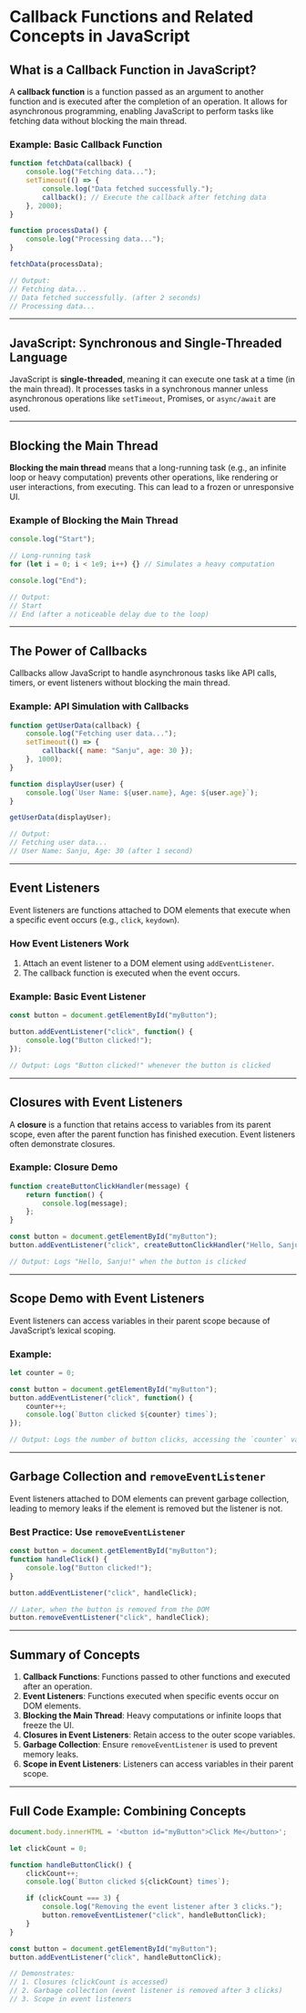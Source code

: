 
# Callback Functions and Related Concepts in JavaScript

## What is a Callback Function in JavaScript?
A **callback function** is a function passed as an argument to another function and is executed after the completion of an operation. It allows for asynchronous programming, enabling JavaScript to perform tasks like fetching data without blocking the main thread.

### Example: Basic Callback Function
```javascript
function fetchData(callback) {
    console.log("Fetching data...");
    setTimeout(() => {
        console.log("Data fetched successfully.");
        callback(); // Execute the callback after fetching data
    }, 2000);
}

function processData() {
    console.log("Processing data...");
}

fetchData(processData);

// Output:
// Fetching data...
// Data fetched successfully. (after 2 seconds)
// Processing data...
```

---

## JavaScript: Synchronous and Single-Threaded Language
JavaScript is **single-threaded**, meaning it can execute one task at a time (in the main thread). It processes tasks in a synchronous manner unless asynchronous operations like `setTimeout`, Promises, or `async/await` are used.

---

## Blocking the Main Thread
**Blocking the main thread** means that a long-running task (e.g., an infinite loop or heavy computation) prevents other operations, like rendering or user interactions, from executing. This can lead to a frozen or unresponsive UI.

### Example of Blocking the Main Thread
```javascript
console.log("Start");

// Long-running task
for (let i = 0; i < 1e9; i++) {} // Simulates a heavy computation

console.log("End");

// Output:
// Start
// End (after a noticeable delay due to the loop)
```

---

## The Power of Callbacks
Callbacks allow JavaScript to handle asynchronous tasks like API calls, timers, or event listeners without blocking the main thread.

### Example: API Simulation with Callbacks
```javascript
function getUserData(callback) {
    console.log("Fetching user data...");
    setTimeout(() => {
        callback({ name: "Sanju", age: 30 });
    }, 1000);
}

function displayUser(user) {
    console.log(`User Name: ${user.name}, Age: ${user.age}`);
}

getUserData(displayUser);

// Output:
// Fetching user data...
// User Name: Sanju, Age: 30 (after 1 second)
```

---

## Event Listeners
Event listeners are functions attached to DOM elements that execute when a specific event occurs (e.g., `click`, `keydown`).

### How Event Listeners Work
1. Attach an event listener to a DOM element using `addEventListener`.
2. The callback function is executed when the event occurs.

### Example: Basic Event Listener
```javascript
const button = document.getElementById("myButton");

button.addEventListener("click", function() {
    console.log("Button clicked!");
});

// Output: Logs "Button clicked!" whenever the button is clicked
```

---

## Closures with Event Listeners
A **closure** is a function that retains access to variables from its parent scope, even after the parent function has finished execution. Event listeners often demonstrate closures.

### Example: Closure Demo
```javascript
function createButtonClickHandler(message) {
    return function() {
        console.log(message);
    };
}

const button = document.getElementById("myButton");
button.addEventListener("click", createButtonClickHandler("Hello, Sanju!"));

// Output: Logs "Hello, Sanju!" when the button is clicked
```

---

## Scope Demo with Event Listeners
Event listeners can access variables in their parent scope because of JavaScript’s lexical scoping.

### Example:
```javascript
let counter = 0;

const button = document.getElementById("myButton");
button.addEventListener("click", function() {
    counter++;
    console.log(`Button clicked ${counter} times`);
});

// Output: Logs the number of button clicks, accessing the `counter` variable from the outer scope
```

---

## Garbage Collection and `removeEventListener`
Event listeners attached to DOM elements can prevent garbage collection, leading to memory leaks if the element is removed but the listener is not.

### Best Practice: Use `removeEventListener`
```javascript
const button = document.getElementById("myButton");
function handleClick() {
    console.log("Button clicked!");
}

button.addEventListener("click", handleClick);

// Later, when the button is removed from the DOM
button.removeEventListener("click", handleClick);
```

---

## Summary of Concepts

1. **Callback Functions**: Functions passed to other functions and executed after an operation.
2. **Event Listeners**: Functions executed when specific events occur on DOM elements.
3. **Blocking the Main Thread**: Heavy computations or infinite loops that freeze the UI.
4. **Closures in Event Listeners**: Retain access to the outer scope variables.
5. **Garbage Collection**: Ensure `removeEventListener` is used to prevent memory leaks.
6. **Scope in Event Listeners**: Listeners can access variables in their parent scope.

---

## Full Code Example: Combining Concepts

```javascript
document.body.innerHTML = '<button id="myButton">Click Me</button>';

let clickCount = 0;

function handleButtonClick() {
    clickCount++;
    console.log(`Button clicked ${clickCount} times`);

    if (clickCount === 3) {
        console.log("Removing the event listener after 3 clicks.");
        button.removeEventListener("click", handleButtonClick);
    }
}

const button = document.getElementById("myButton");
button.addEventListener("click", handleButtonClick);

// Demonstrates:
// 1. Closures (clickCount is accessed)
// 2. Garbage collection (event listener is removed after 3 clicks)
// 3. Scope in event listeners
```
